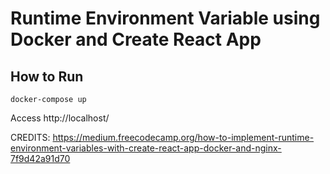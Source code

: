# Runtime Environment Variable using Docker and Create React App

## How to Run

```
docker-compose up
```

Access http://localhost/

CREDITS: https://medium.freecodecamp.org/how-to-implement-runtime-environment-variables-with-create-react-app-docker-and-nginx-7f9d42a91d70